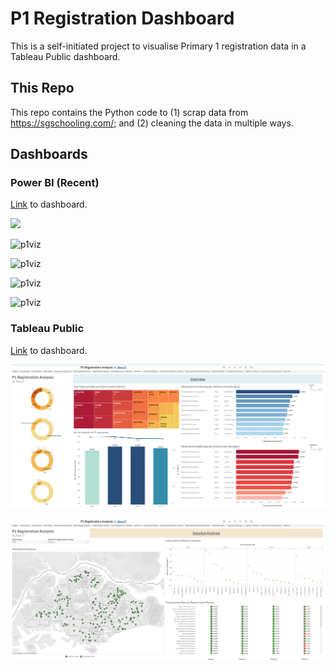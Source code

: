 # P1 Registration Dashboard

This is a self-initiated project to visualise Primary 1 registration data in a Tableau Public dashboard. 

## This Repo

This repo contains the Python code to (1) scrap data from https://sgschooling.com/; and (2) cleaning the data in multiple ways. 

## Dashboards

### Power BI (Recent)

[Link](https://app.powerbi.com/view?r=eyJrIjoiMzA3Njk5MjYtMmRmOS00NjlkLWE5NWItYzE1MjkyZTUzNjVmIiwidCI6IjBmYjkwN2NiLTQwNDgtNDA0My05YTMyLTk2NTc2Nzg0MWYyMyIsImMiOjEwfQ%3D%3D) to dashboard.

![](https://github.com/zeyalt/p1-registration-analysis/tree/main/powerbi_dash.gif)

![p1viz](powerb1_page1.png)

![p1viz](powerb1_page2.png)

![p1viz](powerb1_page3.png)

![p1viz](powerb1_page4.png)

### Tableau Public 

[Link](https://public.tableau.com/app/profile/zeya.lt/viz/P1RegistrationAnalysis/Overview#1) to dashboard.

![p1viz](dashboard_overview.png)

![p1viz](dashboard_detailed.png)